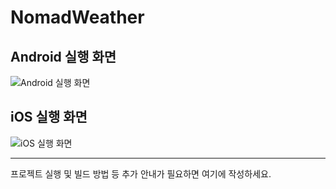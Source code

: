 # NomadWeather

## Android 실행 화면

![Android 실행 화면](assets/images/sh_android.png)

## iOS 실행 화면

![iOS 실행 화면](assets/images/sh_ios.png)

---

프로젝트 실행 및 빌드 방법 등 추가 안내가 필요하면 여기에 작성하세요.
